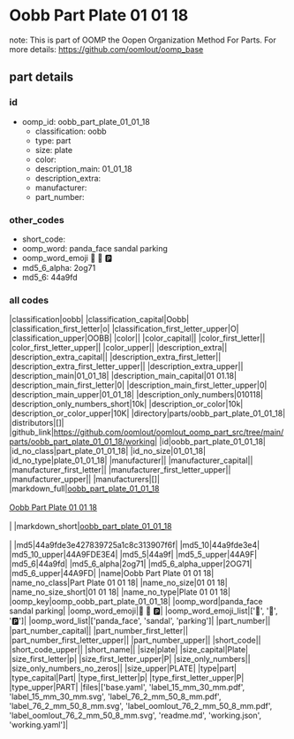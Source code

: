 # Oobb Part Plate 01 01 18  

note: This is part of OOMP the Oopen Organization Method For Parts. For more details: https://github.com/oomlout/oomp_base

##  part details





### id
* oomp_id: oobb_part_plate_01_01_18
  * classification: oobb
  * type: part
  * size: plate
  * color: 
  * description_main: 01_01_18
  * description_extra: 
  * manufacturer: 
  * part_number: 

### other_codes
* short_code: 
* oomp_word: panda_face sandal parking
* oomp_word_emoji :panda_face: :sandal: :parking:
* md5_6_alpha: 2og71
* md5_6: 44a9fd

### all codes 
|classification|oobb|
|classification_capital|Oobb|
|classification_first_letter|o|
|classification_first_letter_upper|O|
|classification_upper|OOBB|
|color||
|color_capital||
|color_first_letter||
|color_first_letter_upper||
|color_upper||
|description_extra||
|description_extra_capital||
|description_extra_first_letter||
|description_extra_first_letter_upper||
|description_extra_upper||
|description_main|01_01_18|
|description_main_capital|01 01.18|
|description_main_first_letter|0|
|description_main_first_letter_upper|0|
|description_main_upper|01_01_18|
|description_only_numbers|010118|
|description_only_numbers_short|10k|
|description_or_color|10k|
|description_or_color_upper|10K|
|directory|parts/oobb_part_plate_01_01_18|
|distributors|[]|
|github_link|https://github.com/oomlout/oomlout_oomp_part_src/tree/main/parts/oobb_part_plate_01_01_18/working|
|id|oobb_part_plate_01_01_18|
|id_no_class|part_plate_01_01_18|
|id_no_size|01_01_18|
|id_no_type|plate_01_01_18|
|manufacturer||
|manufacturer_capital||
|manufacturer_first_letter||
|manufacturer_first_letter_upper||
|manufacturer_upper||
|manufacturers|[]|
|markdown_full|[oobb_part_plate_01_01_18](https://github.com/oomlout/oomlout_oomp_part_src/tree/main/parts/oobb_part_plate_01_01_18/working)<br>[](https://github.com/oomlout/oomlout_oomp_part_src/tree/main/parts/oobb_part_plate_01_01_18/working)<br>[Oobb Part Plate 01 01 18](https://github.com/oomlout/oomlout_oomp_part_src/tree/main/parts/oobb_part_plate_01_01_18/working)<br><br>|
|markdown_short|[oobb_part_plate_01_01_18](https://github.com/oomlout/oomlout_oomp_part_src/tree/main/parts/oobb_part_plate_01_01_18/working)<br><br>|
|md5|44a9fde3e427839725a1c8c313907f6f|
|md5_10|44a9fde3e4|
|md5_10_upper|44A9FDE3E4|
|md5_5|44a9f|
|md5_5_upper|44A9F|
|md5_6|44a9fd|
|md5_6_alpha|2og71|
|md5_6_alpha_upper|2OG71|
|md5_6_upper|44A9FD|
|name|Oobb Part Plate 01 01 18|
|name_no_class|Part Plate 01 01 18|
|name_no_size|01 01 18|
|name_no_size_short|01 01 18|
|name_no_type|Plate 01 01 18|
|oomp_key|oomp_oobb_part_plate_01_01_18|
|oomp_word|panda_face sandal parking|
|oomp_word_emoji|:panda_face: :sandal: :parking:|
|oomp_word_emoji_list|[':panda_face:', ':sandal:', ':parking:']|
|oomp_word_list|['panda_face', 'sandal', 'parking']|
|part_number||
|part_number_capital||
|part_number_first_letter||
|part_number_first_letter_upper||
|part_number_upper||
|short_code||
|short_code_upper||
|short_name||
|size|plate|
|size_capital|Plate|
|size_first_letter|p|
|size_first_letter_upper|P|
|size_only_numbers||
|size_only_numbers_no_zeros||
|size_upper|PLATE|
|type|part|
|type_capital|Part|
|type_first_letter|p|
|type_first_letter_upper|P|
|type_upper|PART|
|files|['base.yaml', 'label_15_mm_30_mm.pdf', 'label_15_mm_30_mm.svg', 'label_76_2_mm_50_8_mm.pdf', 'label_76_2_mm_50_8_mm.svg', 'label_oomlout_76_2_mm_50_8_mm.pdf', 'label_oomlout_76_2_mm_50_8_mm.svg', 'readme.md', 'working.json', 'working.yaml']|
